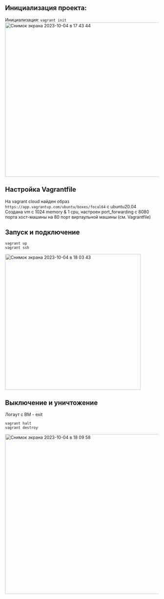 ## Инициализация проекта:
Инициализация: `vagrant init`  
   <img width="505" alt="Снимок экрана 2023-10-04 в 17 43 44" src="https://github.com/klimantovich/hometasks-devops/assets/91698270/07ad5233-0163-4f13-ad34-ee787a2e0d8e">

## Настройка Vagrantfile
  На vagrant cloud найден образ `https://app.vagrantup.com/ubuntu/boxes/focal64` с ubuntu20.04  
  Создана vm с 1024 memory & 1 cpu, настроен port_forwarding с 8080 порта хост-машины на 80 порт виртаульной машины (см. Vagrantfile)

## Запуск и подключение
```
vagrant up  
vagrant ssh   
```
  <img width="444" alt="Снимок экрана 2023-10-04 в 18 03 43" src="https://github.com/klimantovich/hometasks-devops/assets/91698270/3a83fad4-4d4d-44ed-94e5-b67c06daf4d1">

## Выключение и уничтожение
Логаут с ВМ - exit
```    
vagrant halt  
vagrant destroy
```
  <img width="523" alt="Снимок экрана 2023-10-04 в 18 09 58" src="https://github.com/klimantovich/hometasks-devops/assets/91698270/78d06d81-5142-4d29-915d-5b886b3a3224">
